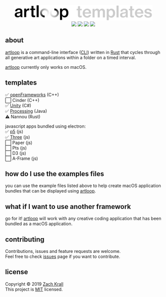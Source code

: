 <center><img src="./_images/logo.png" height="50px"/><br/>
<a href="https://www.recurse.com/scout/click?t=547ff0b401bdb9be36cf2425204017cc" title="Made with love at the Recurse Center"><img src="https://cloud.githubusercontent.com/assets/2883345/11325206/336ea5f4-9150-11e5-9e90-d86ad31993d8.png" height="20px"/></a> <a href="http://newschool.edu"><img src="https://img.shields.io/badge/made%20at-The%20New%20School-E82E21.svg" height="20px"/></a> <a href="https://github.com/zachkrall/artloop-templates/issues/"><img src="https://img.shields.io/github/issues/zachkrall/artloop-templates.svg" height="20px"/></a> <a href="https://github.com/zachkrall/artloop-templates/commits"><img src="https://img.shields.io/github/last-commit/zachkrall/artloop-templates.svg" height="20px"/></a></center>

## about

[artloop](https://github.com/zachkrall/artloop) is a command-line interface ([CLI](https://en.wikipedia.org/wiki/Command-line_interface)) written in [Rust](https://rust-lang.org) that cycles through all generative art applications within a folder on a timed interval.

[artloop](https://github.com/zachkrall/artloop) currently only works on macOS.

## templates

✅ [openFrameworks](/openFrameworks) (C++)
<br/>⬜️ Cinder (C++)
<br/>✅ [Unity](/unity) (C#)
<br/>✅ [Processing](/processing) (Java)
<br/>⚠️ Nannou (Rust)

javascript apps bundled using electron:
<br/>✅ [p5](/p5) (js)
<br/>✅ [Three](/three) (js)
<br/>⬜️ Paper (js)
<br/>⬜️ Pts (js)
<br/>⬜️ D3 (js)
<br/>⬜️ A-Frame (js)

## how do I use the examples files

you can use the example files listed above to help create macOS application bundles that can be displayed using [artloop](https://github.com/zachkrall/artloop).

## what if I want to use another framework

go for it! [artloop](https://github.com/zachkrall/artloop) will work with any creative coding application that has been bundled as a macOS application.

## contributing
Contributions, issues and feature requests are welcome.<br/>Feel free to check [issues](https://github.com/zachkrall/artloop-templates/issues/) page if you want to contribute.

## license
Copyright © 2019 [Zach Krall](https://zachkrall.com)<br/>This project is [MIT](https://github.com/zachkrall/artloop-templates/blob/master/LICENSE) licensed.
